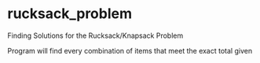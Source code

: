 rucksack_problem
================

Finding Solutions for the Rucksack/Knapsack Problem

Program will find every combination of items that meet the exact total given
